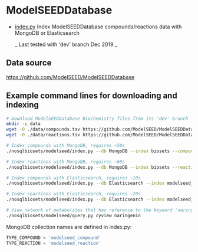 
# ModelSEEDDatabase

* [index.py](index.py) Index ModelSEEDDatabase compounds/reactions
 data with MongoDB or Elasticsearch
 
  _ Last tested with 'dev' branch Dec 2019 _

## Data source

https://github.com/ModelSEED/ModelSEEDDatabase


## Example command lines for downloading and indexing

```bash
# Download ModelSEEDDatabase Biochemistry files from its 'dev' branch
mkdir -p data
wget -O ./data/compounds.tsv https://github.com/ModelSEED/ModelSEEDDatabase/blob/dev/Biochemistry/compounds.tsv?raw=true
wget -O ./data/reactions.tsv https://github.com/ModelSEED/ModelSEEDDatabase/blob/dev/Biochemistry/reactions.tsv?raw=true

# Index compounds with MongoDB, requires ~50s
./nosqlbiosets/modelseed/index.py --db MongoDB --index biosets --compoundsfile data/compounds.tsv

# Index reactions with MongoDB, requires ~60s
./nosqlbiosets/modelseed/index.py --db MongoDB --index biosets --reactionsfile data/reactions.tsv

# Index compounds with Elasticsearch, requires ~10s
./nosqlbiosets/modelseed/index.py --db Elasticsearch --index modelseed_compound --compoundsfile data/compounds.tsv 

# Index reactions with Elasticsearch, requires ~20s
./nosqlbiosets/modelseed/index.py --db Elasticsearch --index modelseed_reaction --reactionsfile data/reactions.tsv

# View network of metabolites that has reference to the keyword 'naringenin'
./nosqlbiosets/modelseed/query.py cyview naringenin
```

MongoDB collection names are defined in index.py:  

```python
TYPE_COMPOUND = 'modelseed_compound'
TYPE_REACTION = 'modelseed_reaction'
```
